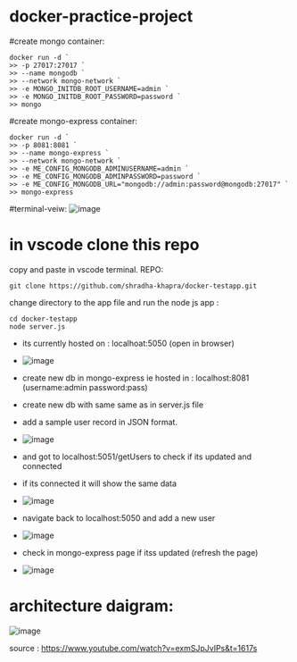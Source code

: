 # docker-practice-project
#create mongo container:
```  
docker run -d `
>> -p 27017:27017 `
>> --name mongodb `
>> --network mongo-network `
>> -e MONGO_INITDB_ROOT_USERNAME=admin `
>> -e MONGO_INITDB_ROOT_PASSWORD=password `
>> mongo
```
#create mongo-express container:
```
docker run -d `
>> -p 8081:8081 `
>> --name mongo-express `
>> --network mongo-network `
>> -e ME_CONFIG_MONGODB_ADMINUSERNAME=admin `
>> -e ME_CONFIG_MONGODB_ADMINPASSWORD=password `
>> -e ME_CONFIG_MONGODB_URL="mongodb://admin:password@mongodb:27017" `
>> mongo-express
```
#terminal-veiw:
![image](https://github.com/user-attachments/assets/d2924989-5c12-4394-854d-9c2b1132d588)

# in vscode clone this repo

copy and paste in vscode terminal.
REPO:
```
git clone https://github.com/shradha-khapra/docker-testapp.git
```
change directory to the app file and run the node js app :
```
cd docker-testapp
node server.js
```
- its currently hosted on : localhoat:5050 (open in browser)
- ![image](https://github.com/user-attachments/assets/29ed8ff3-69cc-4bf4-8b06-3823c4348dea)

- create new db in mongo-express ie hosted in : localhost:8081 (username:admin password:pass)
- create new db with same same as in server.js file
- add a sample user record in JSON format.
- ![image](https://github.com/user-attachments/assets/a0901b3c-f16e-455d-8c89-463a9c63b03b)

- and got to localhost:5051/getUsers to check if its updated and connected
- if its connected it will show the same data
- ![image](https://github.com/user-attachments/assets/965c8605-0cbc-4bd9-8366-1f0f0737d045)
- navigate back to localhost:5050 and add a new user
- ![image](https://github.com/user-attachments/assets/291ca6ac-a8de-44b2-ad59-d489c0f50c7c)
- check in mongo-express page if itss updated (refresh the page)
- ![image](https://github.com/user-attachments/assets/05d0b29f-5e03-48f9-9bc6-83151b53bfd3)
#  architecture daigram:
![image](https://github.com/user-attachments/assets/20313aed-4ebc-4bc3-a89a-7784358abd83)

source : https://www.youtube.com/watch?v=exmSJpJvIPs&t=1617s



